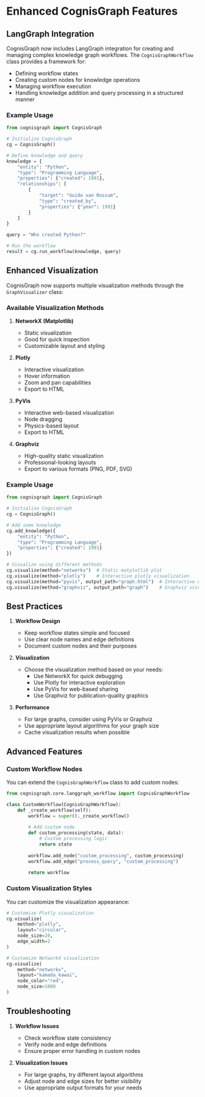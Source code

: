 # Enhanced CognisGraph Features

## LangGraph Integration

CognisGraph now includes LangGraph integration for creating and managing complex knowledge graph workflows. The `CognisGraphWorkflow` class provides a framework for:

- Defining workflow states
- Creating custom nodes for knowledge operations
- Managing workflow execution
- Handling knowledge addition and query processing in a structured manner

### Example Usage

```python
from cognisgraph import CognisGraph

# Initialize CognisGraph
cg = CognisGraph()

# Define knowledge and query
knowledge = {
    "entity": "Python",
    "type": "Programming Language",
    "properties": {"created": 1991},
    "relationships": [
        {
            "target": "Guido van Rossum",
            "type": "created_by",
            "properties": {"year": 1991}
        }
    ]
}

query = "Who created Python?"

# Run the workflow
result = cg.run_workflow(knowledge, query)
```

## Enhanced Visualization

CognisGraph now supports multiple visualization methods through the `GraphVisualizer` class:

### Available Visualization Methods

1. **NetworkX (Matplotlib)**
   - Static visualization
   - Good for quick inspection
   - Customizable layout and styling

2. **Plotly**
   - Interactive visualization
   - Hover information
   - Zoom and pan capabilities
   - Export to HTML

3. **PyVis**
   - Interactive web-based visualization
   - Node dragging
   - Physics-based layout
   - Export to HTML

4. **Graphviz**
   - High-quality static visualization
   - Professional-looking layouts
   - Export to various formats (PNG, PDF, SVG)

### Example Usage

```python
from cognisgraph import CognisGraph

# Initialize CognisGraph
cg = CognisGraph()

# Add some knowledge
cg.add_knowledge({
    "entity": "Python",
    "type": "Programming Language",
    "properties": {"created": 1991}
})

# Visualize using different methods
cg.visualize(method="networkx")  # Static matplotlib plot
cg.visualize(method="plotly")    # Interactive plotly visualization
cg.visualize(method="pyvis", output_path="graph.html")  # Interactive web visualization
cg.visualize(method="graphviz", output_path="graph")    # Graphviz visualization
```

## Best Practices

1. **Workflow Design**
   - Keep workflow states simple and focused
   - Use clear node names and edge definitions
   - Document custom nodes and their purposes

2. **Visualization**
   - Choose the visualization method based on your needs:
     - Use NetworkX for quick debugging
     - Use Plotly for interactive exploration
     - Use PyVis for web-based sharing
     - Use Graphviz for publication-quality graphics

3. **Performance**
   - For large graphs, consider using PyVis or Graphviz
   - Use appropriate layout algorithms for your graph size
   - Cache visualization results when possible

## Advanced Features

### Custom Workflow Nodes

You can extend the `CognisGraphWorkflow` class to add custom nodes:

```python
from cognisgraph.core.langgraph_workflow import CognisGraphWorkflow

class CustomWorkflow(CognisGraphWorkflow):
    def _create_workflow(self):
        workflow = super()._create_workflow()
        
        # Add custom node
        def custom_processing(state, data):
            # Custom processing logic
            return state
        
        workflow.add_node("custom_processing", custom_processing)
        workflow.add_edge("process_query", "custom_processing")
        
        return workflow
```

### Custom Visualization Styles

You can customize the visualization appearance:

```python
# Customize Plotly visualization
cg.visualize(
    method="plotly",
    layout="circular",
    node_size=20,
    edge_width=2
)

# Customize NetworkX visualization
cg.visualize(
    method="networkx",
    layout="kamada_kawai",
    node_color="red",
    node_size=1000
)
```

## Troubleshooting

1. **Workflow Issues**
   - Check workflow state consistency
   - Verify node and edge definitions
   - Ensure proper error handling in custom nodes

2. **Visualization Issues**
   - For large graphs, try different layout algorithms
   - Adjust node and edge sizes for better visibility
   - Use appropriate output formats for your needs 